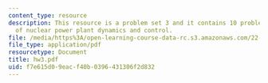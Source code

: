 ```yaml
---
content_type: resource
description: This resource is a problem set 3 and it contains 10 problems on the topic
  of nuclear power plant dynamics and control.
file: /media/https%3A/open-learning-course-data-rc.s3.amazonaws.com/22-921-nuclear-power-plant-dynamics-and-control-january-iap-2006/f7e615d09eacf40b0396431306f2d832_hw3.pdf
file_type: application/pdf
resourcetype: Document
title: hw3.pdf
uid: f7e615d0-9eac-f40b-0396-431306f2d832
---
```


